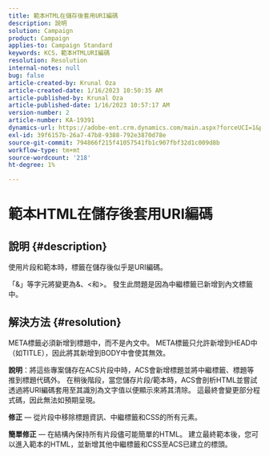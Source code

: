 ```yaml
---
title: 範本HTML在儲存後套用URI編碼
description: 說明
solution: Campaign
product: Campaign
applies-to: Campaign Standard
keywords: KCS，範本HTMLURI編碼
resolution: Resolution
internal-notes: null
bug: false
article-created-by: Krunal Oza
article-created-date: 1/16/2023 10:50:35 AM
article-published-by: Krunal Oza
article-published-date: 1/16/2023 10:57:17 AM
version-number: 2
article-number: KA-19391
dynamics-url: https://adobe-ent.crm.dynamics.com/main.aspx?forceUCI=1&pagetype=entityrecord&etn=knowledgearticle&id=7f34e194-8b95-ed11-aad1-6045bd006793
exl-id: 39f6157b-26a7-47b8-9388-792e3870d78e
source-git-commit: 794866f215f41057541fb1c907fbf32d1c009d8b
workflow-type: tm+mt
source-wordcount: '218'
ht-degree: 1%

---
```


# 範本HTML在儲存後套用URI編碼

## 說明 {#description}


使用片段和範本時，標籤在儲存後似乎是URI編碼。

「&amp;」等字元將變更為&amp;、&lt;和>。 發生此問題是因為中繼標籤已新增到內文標籤中。


## 解決方法 {#resolution}


META標籤必須新增到標題中，而不是內文中。 META標籤只允許新增到HEAD中（如TITLE），因此將其新增到BODY中會使其無效。

<b>說明</b>：將這些專案儲存在ACS片段中時，ACS會新增標題並將中繼標籤、標題等推到標題代碼外。 在稍後階段，當您儲存片段/範本時，ACS會剖析HTML並嘗試透過將URI編碼套用至其識別為文字值以便顯示來將其清除。 這最終會變更部分程式碼，因此無法如預期呈現。

<b>修正</b>  — 從片段中移除標題資訊、中繼標籤和CSS的所有元素。

<b>簡單修正</b>  — 在結構內保持所有片段儘可能簡單的HTML。 建立最終範本後，您可以進入範本的HTML，並新增其他中繼標籤和CSS至ACS已建立的標頭。
